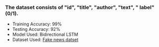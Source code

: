### The dataset consists of  "id", "title", "author", "text", " label" (0/1). 

* Training Accuracy: 99%
* Testing Accuracy: 92%
* Model Used:  Bidirectional LSTM
* Dataset Used: [Fake news datset](https://www.kaggle.com/c/fake-news/data?select=train.csv)
